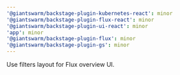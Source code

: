 ```yaml
---
'@giantswarm/backstage-plugin-kubernetes-react': minor
'@giantswarm/backstage-plugin-flux-react': minor
'@giantswarm/backstage-plugin-ui-react': minor
'app': minor
'@giantswarm/backstage-plugin-flux': minor
'@giantswarm/backstage-plugin-gs': minor
---
```


Use filters layout for Flux overview UI.
